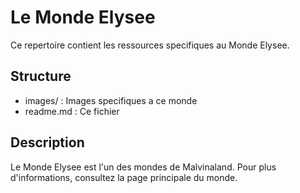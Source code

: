 ﻿# Le Monde Elysee

Ce repertoire contient les ressources specifiques au Monde Elysee.

## Structure

* images/ : Images specifiques a ce monde
* readme.md : Ce fichier

## Description

Le Monde Elysee est l'un des mondes de Malvinaland. Pour plus d'informations, consultez la page principale du monde.
